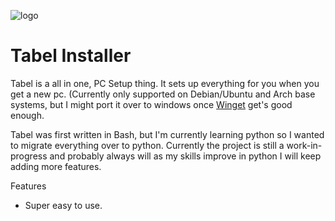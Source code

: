 ![logo](https://i.imgur.com/nQiZJNQ.png)

# Tabel Installer
Tabel is a all in one, PC Setup thing. It sets up everything for you when you get a new pc. (Currently only supported on Debian/Ubuntu and Arch base systems, but I might port it over to windows once [Winget](https://github.com/microsoft/winget-cli) get's good enough.

Tabel was first written in Bash, but I'm currently learning python so I wanted to migrate everything over to python. Currently the project is still a work-in-progress and probably always will as my skills improve in python I will keep adding more features. 

Features
- Super easy to use.
